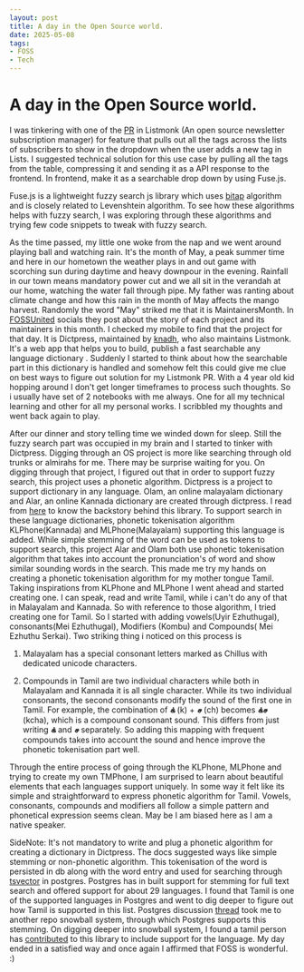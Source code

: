 ```yaml
---
layout: post
title: A day in the Open Source world.
date: 2025-05-08
tags:
- FOSS
- Tech
---
```


# A day in the Open Source world.

  

I was tinkering with one of the [PR](https://github.com/knadh/listmonk/issues/2234) in Listmonk (An open source newsletter subscription manager) for feature that pulls out all the tags across the lists of subscribers to show in the dropdown when the user adds a new tag in Lists. I suggested technical solution for this use case by pulling all the tags from the table, compressing it and sending it as a API response to the frontend. In frontend, make it as a searchable drop down by using Fuse.js.

Fuse.js is a lightweight fuzzy search js library which uses [bitap](https://en.wikipedia.org/wiki/Bitap_algorithm) algorithm and is closely related to Levenshtein algorithm. To see how these algorithms helps with fuzzy search, I was exploring through these algorithms and trying few code snippets to tweak with fuzzy search.

As the time passed, my little one woke from the nap and we went around playing ball and watching rain. It's the month of May, a peak summer time and here in our hometown the weather plays in and out game with scorching sun during daytime and heavy downpour in the evening. Rainfall in our town means mandatory power cut and we all sit in the verandah at our home, watching the water fall through pipe. My father was ranting about climate change and how this rain in the month of May affects the mango harvest. Randomly the word "May" striked me that it is MaintainersMonth. In [FOSSUnited](https://fossunited.org/) socials they post about the story of each project and its maintainers in this month. I checked my mobile to find that the project for that day. It is Dictpress, maintained by [knadh](https://nadh.in/), who also maintains Listmonk. It's a web app that helps you to build, publish a fast searchable any language dictionary . Suddenly I started to think about how the searchable part in this dictionary is handled and somehow felt this could give me clue on best ways to figure out solution for my Listmonk PR. With a 4 year old kid hopping around I don't get longer timeframes to process such thoughts. So i usually have set of 2 notebooks with me always. One for all my technical learning and other for all my personal works. I scribbled my thoughts and went back again to play.

After our dinner and story telling time we winded down for sleep. Still the fuzzy search part was occupied in my brain and I started to tinker with Dictpress. Digging through an OS project is more like searching through old trunks or almirahs for me. There may be surprise waiting for you. On digging through that project, I figured out that in order to support fuzzy search, this project uses a phonetic algorithm. Dictpress is a project to support dictionary in any language. Olam, an online malayalam dictionary and Alar, an online Kannada dictionary are created through dictpress. I read from [here](https://zerodha.tech/blog/alar-the-making-of-an-open-source-dictionary/) to know the backstory behind this library. To support search in these language dictionaries, phonetic tokenisation algorithm KLPhone(Kannada) and MLPhone(Malayalam) supporting this language is added. While simple stemming of the word can be used as tokens to support search, this project Alar and Olam both use phonetic tokenisation algorithm that takes into account the pronunciation's of word and show similar sounding words in the search. This made me try my hands on creating a phonetic tokenisation algorithm for my mother tongue Tamil. Taking inspirations from KLPhone and MLPhone I went ahead and started creating one. I can speak, read and write Tamil, while i can't do any of that in Malayalam and Kannada. So with reference to those algorithm, I tried creating one for Tamil. So I started with adding vowels(Uyir Ezhuthugal), consonants(Mei Ezhuthugal), Modifiers (Kombu) and Compounds( Mei Ezhuthu Serkai). Two striking thing i noticed on this process is

1. Malayalam has a special consonant letters marked as Chillus with dedicated unicode characters.

2. Compounds in Tamil are two individual characters while both in Malayalam and Kannada it is all single character. While its two individual consonants, the second consonants modify the sound of the first one in Tamil. For example, the combination of **க்** (k) + **ச** (ch) becomes **க்‌ச** (kcha), which is a compound consonant sound. This differs from just writing **க்** and **ச** separately. So adding this mapping with frequent compounds takes into account the sound and hence improve the phonetic tokenisation part well.

Through the entire process of going through the KLPhone, MLPhone and trying to create my own TMPhone, I am surprised to learn about beautiful elements that each languages support uniquely. In some way it felt like its simple and straightforward to express phonetic algorithm for Tamil. Vowels, consonants, compounds and modifiers all follow a simple pattern and phonetical expression seems clean. May be I am biased here as I am a native speaker.

SideNote: It's not mandatory to write and plug a phonetic algorithm for creating a dictionary in Dictpress. The docs suggested ways like simple stemming or non-phonetic algorithm. This tokenisation of the word is persisted in db along with the word entry and used for searching through [tsvector](https://www.postgresql.org/docs/current/datatype-textsearch.html) in postgres. Postgres has in built support for stemming for full text search and offered support for about 29 languages. I found that Tamil is one of the supported languages in Postgres and went to dig deeper to figure out how Tamil is supported in this list. Postgres discussion [thread](https://www.postgresql.org/message-id/20180925114506.GA14666@zakirov.localdomain) took me to another repo snowball system, through which Postgres supports this stemming. On digging deeper into snowball system, I found a tamil person has [contributed](https://github.com/snowballstem/snowball/pull/3) to this library to include support for the language. My day ended in a satisfied way and once again I affirmed that FOSS is wonderful. :)
